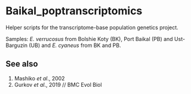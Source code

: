 # Baikal_poptranscriptomics

Helper scripts for the transcriptome-base population genetics project.

Samples: *E. verrucosus* from Bolshie Koty (BK), Port Baikal (PB) and Ust-Barguzin (UB) and *E. cyaneus* from BK and PB.






## See also
1. Mashiko *et al*., 2002
2. Gurkov *et al*., 2019 // BMC Evol Biol
